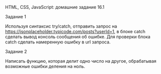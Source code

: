 HTML, CSS, JavaScript: домашние задание 16.1


Задание 1

Используя синтаксис try/catch, отправить запрос на https://jsonplaceholder.typicode.com/posts?userId=1, 
в блоке catch сделать вывод консоль сообщения об ошибке. 
Для проверки блока catch сделать намеренную ошибку в url запроса.


Задание 2

Написать функцию, которая делит одно число на другое, обрабатывая возможные ошибки деления на ноль.
